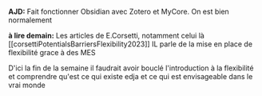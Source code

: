 **AJD:** 
Fait fonctionner Obsidian avec Zotero et MyCore. On est bien normalement

**à lire demain:**
Les articles de E.Corsetti, notamment celui là [[corsettiPotentialsBarriersFlexibility2023]]
IL parle de la mise en place de flexibilité grace à des MES

D'ici la fin de la semaine il faudrait avoir bouclé l'introduction à la flexibilité et comprendre qu'est ce qui existe edja et ce qui est envisageable dans le vrai monde
